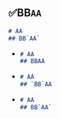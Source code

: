 ## ✅BB`AA`
```md
# AA
## BB`AA`
```
- ```md
  # AA
  ## BBAA
  ```
- ```md
  # AA
  ## `BB`AA
  ```
- ```md
  # AA
  ## BB`AA`
  ```